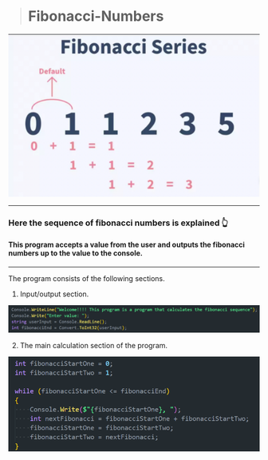 > # Fibonacci-Numbers

![fibonacci img](/images/image.png)

------------------------------------------------
### Here the sequence of fibonacci numbers is explained 👆

#### This program accepts a value from the user and outputs the fibonacci numbers up to the value to the console.
------------------------------------------------

The program consists of the following sections. 

1. Input/output section. 

![input](/images/image1.png)

2. The main calculation section of the program.

![main section](/images/image2.png)